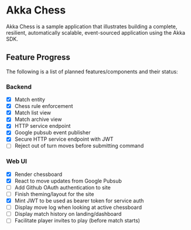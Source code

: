 # Akka Chess
Akka Chess is a sample application that illustrates building a complete, resilient, automatically scalable, event-sourced application using the Akka SDK.

## Feature Progress
The following is a list of planned features/components and their status:

### Backend

- [X] Match entity
- [X] Chess rule enforcement
- [X] Match list view
- [X] Match archive view
- [X] HTTP service endpoint
- [X] Google pubsub event publisher
- [X] Secure HTTP service endpoint with JWT
- [ ] Reject out of turn moves before submitting command

### Web UI 

- [X] Render chessboard
- [X] React to move updates from Google Pubsub
- [ ] Add Github OAuth authentication to site
- [ ] Finish theming/layout for the site
- [X] Mint JWT to be used as bearer token for service auth
- [ ] Display move log when looking at active chessboard
- [ ] Display match history on landing/dashboard
- [ ] Facilitate player invites to play (before match starts)

